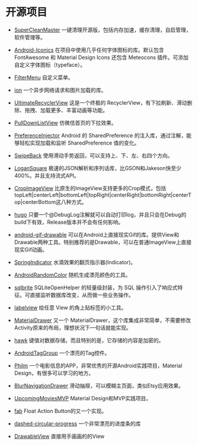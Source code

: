 开源项目
===

- [SuperCleanMaster](https://github.com/joyoyao/superCleanMaster)
一键清理开源版，包括内存加速，缓存清理，自启管理，软件管理等。

- [Android-Iconics](https://github.com/mikepenz/Android-Iconics)
在项目中使用几乎任何字体图标的库。默认包含 FontAwesome 和 Material Design Icons 还包含 Meteocons 插件。可添加自定义字体图标（typeface）。

- [FilterMenu](https://github.com/linroid/FilterMenu)
自定义菜单。

- [ion](https://github.com/koush/ion)
一个异步网络请求和图片加载的库。

- [UltimateRecyclerView](https://github.com/cymcsg/UltimateRecyclerView)
这是一个终极的 RecyclerView，有下拉刷新、滑动删除、拖拽、加载更多、丰富动画等功能。

- [PullDownListView](https://github.com/guojunyi/PullDownListView)
仿微信首页的下拉效果。

- [PreferenceInjector](https://github.com/denley/PreferenceInjector)
Android 的 SharedPreference 的注入库，通过注解，能够轻松实现加载和监听 SharedPreference 值的变化。

- [SwipeBack](https://github.com/liuguangqiang/SwipeBack)
使用滑动手势返回，可以支持上、下、左、右四个方向。

- [LoganSquare](https://github.com/bluelinelabs/LoganSquare)
极速的JSON解析和序列话库，比GSON和Jakeson快至少400%。并且支持流式API。

- [CropImageView](https://github.com/cesards/CropImageView)
比原生的ImageView支持更多的Crop模式，包括topLeft|centerLeft|bottomLeft|topRight|centerRight|bottomRight|centerTop|centerBottom这八种方式。

- [hugo](https://github.com/JakeWharton/hugo)
只要一个@DebugLog注解就可以自动打印log，并且只会在Debug的build下有效，Release版本并不会有任何影响。

- [android-gif-drawable](https://github.com/koral--/android-gif-drawable)
可以在Android上直接现实Gif的库。提供View和Drawable两种工具。特别推荐的是Drawable，可以在普通ImageView上直接现实Gif动画。

- [SpringIndicator](https://github.com/chenupt/SpringIndicator)
水滴效果的翻页指示器(Indicator)。

- [AndroidRandomColor](https://github.com/lzyzsd/AndroidRandomColor)
随机生成漂亮颜色的工具。

- [sqlbrite](https://github.com/square/sqlbrite)
SQLiteOpenHelper 的轻量级封装，为 SQL 操作引入了响应式特征。可直接监听数据库改变，从而做一些业务操作。

- [labelview](https://github.com/linger1216/labelview)
给任意 View 的角上贴标签的小工具。

- [MaterialDrawer](https://github.com/mikepenz/MaterialDrawer)
又一个 MaterialDrawer，这个库集成非常简单，不需要修改Activity原来的布局，理想状况下一句话就能实现。

- [hawk](https://github.com/orhanobut/hawk)
键值对数据存储，而且特别的是，它存储的内容是加密的。

- [AndroidTagGroup](https://github.com/2dxgujun/AndroidTagGroup)
一个漂亮的Tag控件。

- [Philm](https://github.com/2dxgujun/AndroidTagGroup)
一个电影信息的APP，非常优秀的开源Android实践项目，Material Design，有很多可以学习的地方。

- [BlurNavigationDrawer](https://github.com/2dxgujun/AndroidTagGroup)
滑动抽屉，可以模糊主页面，类似Etsy应用效果。

- [UpcomingMoviesMVP](https://github.com/2dxgujun/AndroidTagGroup)
Material Design和MVP实践项目。

- [fab](https://github.com/2dxgujun/AndroidTagGroup)
Float Action Button的又一个实现。

- [dashed-circular-progress](https://github.com/2dxgujun/AndroidTagGroup)
一个非常漂亮的进度条的库

- [DrawableView](https://github.com/2dxgujun/AndroidTagGroup)
直接用手画画的的View
